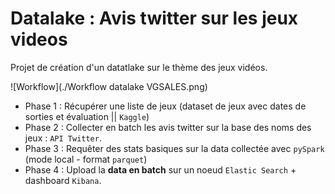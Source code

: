 # Datalake : Avis twitter sur les jeux videos 

Projet de création d'un datatlake sur le thème des jeux vidéos.<br>

![Workflow](./Workflow datalake VGSALES.png)

* Phase 1 : Récupérer une liste de jeux (dataset de jeux avec dates de sorties et évaluation || ``Kaggle``)
* Phase 2 : Collecter en batch les avis twitter sur la base des noms des jeux : ``API Twitter``.
* Phase 3 : Requêter des stats basiques sur la data collectée avec ``pySpark`` (mode local - format ``parquet``)
* Phase 4 : Upload la <b>data en batch</b> sur un noeud ``Elastic Search`` + dashboard ``Kibana``.

